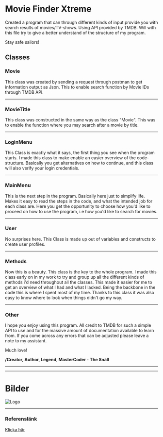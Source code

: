 ﻿# Movie Finder Xtreme
Created a program that can through different kinds of input provide you with search results of movies/TV-shows. Using API provided by TMDB.
Will with this file try to give a better understand of the structure of my program.

Stay safe sailors!

## Classes 
### Movie
This class was created by sending a request through postman to get information output as Json. This to enable search function by Movie IDs through TMDB API.
******
### MovieTitle
This class was constructed in the same way as the class "Movie". This was to enable the function where you may search after a movie by title. 
******
### LoginMenu
This Class is exactly what it says, the first thing you see when the program starts. I made this class to make enable an easier overview of the code-structure.
Basically you get alternatives on how to continue, and this class will also verify your login credentials. 
******
### MainMenu
This is the next step in the program. Basically here just to simplify life. Makes it easy to read the steps in the code, and what the intended job for each class are.
Here you get the opportunity to choose how you'd like to proceed on how to use the program, i.e how you'd like to search for movies.
******
### User
No surprises here. This Class is made up out of variables and constructs to create user profiles. 
******
### Methods
Now this is a beauty. This class is the key to the whole program. I made this class early on in my work to try and group up all the different kinds of methods i'd need throughout all the classes. This made it easier for me to get an overview of what I had and what I lacked.
Being the backbone in the code this is where I spent most of my time. Thanks to this class it was also easy to know where to look when things didn't go my way.
******
### Other
I hope you enjoy using this program. All credit to TMDB for such a simple API to use and for the massive amount of documentation available to learn from.
If you come across any errors that can be adjusted please leave a note to my assistant.

Much love!

**/Creator, Author, Legend, MasterCoder - The Snäll**
******

---   
# Bilder
![Logo](C:\Users\snall\source\repos\MovieFinderXtreme\MovieFinderXtreme\bin\funky.jpg)

---

### Referenslänk
[SOS]: https://github.com/Gaztly/MovieFinderXtreme 
[Klicka här][SOS]



